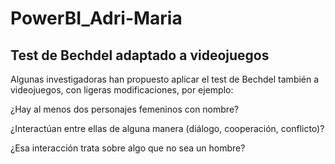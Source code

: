 # PowerBI_Adri-Maria

## Test de Bechdel adaptado a videojuegos

Algunas investigadoras han propuesto aplicar el test de Bechdel también a videojuegos, con ligeras modificaciones, por ejemplo:

¿Hay al menos dos personajes femeninos con nombre?

¿Interactúan entre ellas de alguna manera (diálogo, cooperación, conflicto)?

¿Esa interacción trata sobre algo que no sea un hombre?